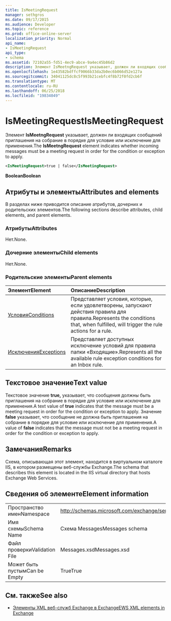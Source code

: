 ```yaml
---
title: IsMeetingRequest
manager: sethgros
ms.date: 09/17/2015
ms.audience: Developer
ms.topic: reference
ms.prod: office-online-server
localization_priority: Normal
api_name:
- IsMeetingRequest
api_type:
- schema
ms.assetid: 72102a55-fd51-4ec9-abce-9a4ec45b86d2
description: Элемент IsMeetngRequest указывает, должен ли входящих сообщений приглашения на собрание в порядке для условие или исключение для применения.
ms.openlocfilehash: 1e43582bdffcf9066b33da2b0ec6b066d52e127a
ms.sourcegitcommit: 34041125dc8c5f993b21cebfc4f8b72f0fd2cb6f
ms.translationtype: MT
ms.contentlocale: ru-RU
ms.lasthandoff: 06/25/2018
ms.locfileid: "19834049"
---
```

# <a name="ismeetingrequest"></a><span data-ttu-id="7a3fd-103">IsMeetingRequest</span><span class="sxs-lookup"><span data-stu-id="7a3fd-103">IsMeetingRequest</span></span>

<span data-ttu-id="7a3fd-104">Элемент **IsMeetngRequest** указывает, должен ли входящих сообщений приглашения на собрание в порядке для условие или исключение для применения.</span><span class="sxs-lookup"><span data-stu-id="7a3fd-104">The **IsMeetngRequest** element indicates whether incoming messages must be a meeting request in order for the condition or exception to apply.</span></span> 
  
```XML
<IsMeetingRequest>true | false</IsMeetingRequest>
```

 <span data-ttu-id="7a3fd-105">**Boolean**</span><span class="sxs-lookup"><span data-stu-id="7a3fd-105">**Boolean**</span></span>
## <a name="attributes-and-elements"></a><span data-ttu-id="7a3fd-106">Атрибуты и элементы</span><span class="sxs-lookup"><span data-stu-id="7a3fd-106">Attributes and elements</span></span>

<span data-ttu-id="7a3fd-107">В разделах ниже приводится описание атрибутов, дочерних и родительских элементов.</span><span class="sxs-lookup"><span data-stu-id="7a3fd-107">The following sections describe attributes, child elements, and parent elements.</span></span>
  
### <a name="attributes"></a><span data-ttu-id="7a3fd-108">Атрибуты</span><span class="sxs-lookup"><span data-stu-id="7a3fd-108">Attributes</span></span>

<span data-ttu-id="7a3fd-109">Нет.</span><span class="sxs-lookup"><span data-stu-id="7a3fd-109">None.</span></span>
  
### <a name="child-elements"></a><span data-ttu-id="7a3fd-110">Дочерние элементы</span><span class="sxs-lookup"><span data-stu-id="7a3fd-110">Child elements</span></span>

<span data-ttu-id="7a3fd-111">Нет.</span><span class="sxs-lookup"><span data-stu-id="7a3fd-111">None.</span></span>
  
### <a name="parent-elements"></a><span data-ttu-id="7a3fd-112">Родительские элементы</span><span class="sxs-lookup"><span data-stu-id="7a3fd-112">Parent elements</span></span>

|<span data-ttu-id="7a3fd-113">**Элемент**</span><span class="sxs-lookup"><span data-stu-id="7a3fd-113">**Element**</span></span>|<span data-ttu-id="7a3fd-114">**Описание**</span><span class="sxs-lookup"><span data-stu-id="7a3fd-114">**Description**</span></span>|
|:-----|:-----|
|[<span data-ttu-id="7a3fd-115">Условия</span><span class="sxs-lookup"><span data-stu-id="7a3fd-115">Conditions</span></span>](conditions.md) <br/> |<span data-ttu-id="7a3fd-116">Представляет условия, которые, если удовлетворены, запускают действия правила для правила.</span><span class="sxs-lookup"><span data-stu-id="7a3fd-116">Represents the conditions that, when fulfilled, will trigger the rule actions for a rule.</span></span>  <br/> |
|[<span data-ttu-id="7a3fd-117">Исключения</span><span class="sxs-lookup"><span data-stu-id="7a3fd-117">Exceptions</span></span>](exceptions.md) <br/> |<span data-ttu-id="7a3fd-118">Представляет доступных исключение условий для правила папки «Входящие».</span><span class="sxs-lookup"><span data-stu-id="7a3fd-118">Represents all the available rule exception conditions for an Inbox rule.</span></span>  <br/> |
   
## <a name="text-value"></a><span data-ttu-id="7a3fd-119">Текстовое значение</span><span class="sxs-lookup"><span data-stu-id="7a3fd-119">Text value</span></span>

<span data-ttu-id="7a3fd-120">Текстовое значение **true,** указывает, что сообщения должны быть приглашения на собрание в порядке для условие или исключение для применения.</span><span class="sxs-lookup"><span data-stu-id="7a3fd-120">A text value of **true** indicates that the message must be a meeting request in order for the condition or exception to apply.</span></span> <span data-ttu-id="7a3fd-121">Значение **false** указывает, что сообщение не должна быть приглашения на собрание в порядке для условие или исключение для применения.</span><span class="sxs-lookup"><span data-stu-id="7a3fd-121">A value of **false** indicates that the message must not be a meeting request in order for the condition or exception to apply.</span></span> 
  
## <a name="remarks"></a><span data-ttu-id="7a3fd-122">Замечания</span><span class="sxs-lookup"><span data-stu-id="7a3fd-122">Remarks</span></span>

<span data-ttu-id="7a3fd-123">Схема, описывающая этот элемент, находится в виртуальном каталоге IIS, в котором размещены веб-службы Exchange.</span><span class="sxs-lookup"><span data-stu-id="7a3fd-123">The schema that describes this element is located in the IIS virtual directory that hosts Exchange Web Services.</span></span>
  
## <a name="element-information"></a><span data-ttu-id="7a3fd-124">Сведения об элементе</span><span class="sxs-lookup"><span data-stu-id="7a3fd-124">Element information</span></span>

|||
|:-----|:-----|
|<span data-ttu-id="7a3fd-125">Пространство имен</span><span class="sxs-lookup"><span data-stu-id="7a3fd-125">Namespace</span></span>  <br/> |http://schemas.microsoft.com/exchange/services/2006/messages  <br/> |
|<span data-ttu-id="7a3fd-126">Имя схемы</span><span class="sxs-lookup"><span data-stu-id="7a3fd-126">Schema Name</span></span>  <br/> |<span data-ttu-id="7a3fd-127">Схема Messages</span><span class="sxs-lookup"><span data-stu-id="7a3fd-127">Messages schema</span></span>  <br/> |
|<span data-ttu-id="7a3fd-128">Файл проверки</span><span class="sxs-lookup"><span data-stu-id="7a3fd-128">Validation File</span></span>  <br/> |<span data-ttu-id="7a3fd-129">Messages.xsd</span><span class="sxs-lookup"><span data-stu-id="7a3fd-129">Messages.xsd</span></span>  <br/> |
|<span data-ttu-id="7a3fd-130">Может быть пустым</span><span class="sxs-lookup"><span data-stu-id="7a3fd-130">Can be Empty</span></span>  <br/> |<span data-ttu-id="7a3fd-131">True</span><span class="sxs-lookup"><span data-stu-id="7a3fd-131">True</span></span>  <br/> |
   
## <a name="see-also"></a><span data-ttu-id="7a3fd-132">См. также</span><span class="sxs-lookup"><span data-stu-id="7a3fd-132">See also</span></span>



- [<span data-ttu-id="7a3fd-133">Элементы XML веб-служб Exchange в Exchange</span><span class="sxs-lookup"><span data-stu-id="7a3fd-133">EWS XML elements in Exchange</span></span>](ews-xml-elements-in-exchange.md)

